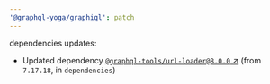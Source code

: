 ```yaml
---
'@graphql-yoga/graphiql': patch
---
```

dependencies updates:
  - Updated dependency [`@graphql-tools/url-loader@8.0.0` ↗︎](https://www.npmjs.com/package/@graphql-tools/url-loader/v/8.0.0) (from `7.17.18`, in `dependencies`)
